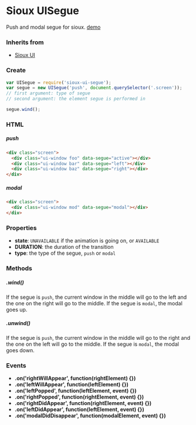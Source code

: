 # Sioux UISegue

Push and modal segue for sioux. [demo](http://felix.lovassy.hu/projects/gellert/sioux/switchexample/)

### Inherits from
* [Sioux UI](https://github.com/gerhardberger/sioux-ui)

### Create
``` js
var UISegue = require('sioux-ui-segue');
var segue = new UISegue('push', document.querySelector('.screen'));
// first argument: type of segue
// second argument: the element segue is performed in

segue.wind();
```

### HTML
##### push
``` html
<div class="screen">
  <div class="ui-window foo" data-segue="active"></div>
  <div class="ui-window bar" data-segue="left"></div>
  <div class="ui-window baz" data-segue="right"></div>
</div>
```
##### modal
``` html
<div class="screen">
  <div class="ui-window mod" data-segue="modal"></div>
</div>
```

### Properties
* __state__: `UNAVAILABLE` if the animation is going on, or `AVAILABLE`
* __DURATION__: the duration of the transition
* __type__: the type of the segue, `push` or  `modal`

### Methods
##### .wind()
If the segue is `push`, the current window in the middle will go to the left and the one on the right will go to the middle. If the segue is `modal`, the modal goes up.

##### .unwind()
If the segue is `push`, the current window in the middle will go to the right and the one on the left will go to the middle. If the segue is `modal`, the modal goes down.

### Events
* __.on('rightWillAppear', function(rightElement) {})__
* __.on('leftWillAppear', function(leftElement) {})__
* __.on('leftPopped', function(leftElement, event) {})__
* __.on('rightPopped', function(rightElement, event) {})__
* __.on('rightDidAppear', function(rightElement, event) {})__
* __.on('leftDidAppear', function(leftElement, event) {})__
* __.on('modalDidDisappear', function(modalElement, event) {})__